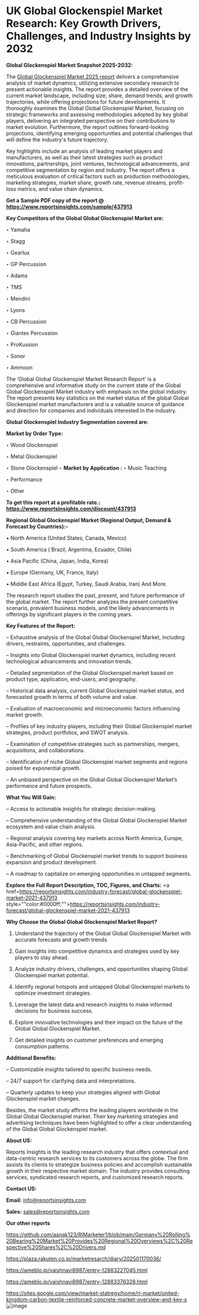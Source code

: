 # UK Global Glockenspiel Market Research: Key Growth Drivers, Challenges, and Industry Insights by 2032

<strong>Global Glockenspiel Market Snapshot 2025-2032:</strong>

The <a href=https://www.reportsinsights.com/sample/437913>Global Glockenspiel Market 2025 report</a> delivers a comprehensive analysis of market dynamics, utilizing extensive secondary research to present actionable insights. The report provides a detailed overview of the current market landscape, including size, share, demand trends, and growth trajectories, while offering projections for future developments. It thoroughly examines the Global Global Glockenspiel Market, focusing on strategic frameworks and assessing methodologies adopted by key global players, delivering an integrated perspective on their contributions to market evolution. Furthermore, the report outlines forward-looking projections, identifying emerging opportunities and potential challenges that will define the industry's future trajectory.

Key highlights include an analysis of leading market players and manufacturers, as well as their latest strategies such as product innovations, partnerships, joint ventures, technological advancements, and competitive segmentation by region and industry. The report offers a meticulous evaluation of critical factors such as production methodologies, marketing strategies, market share, growth rate, revenue streams, profit-loss metrics, and value chain dynamics.

<strong>Get a Sample PDF copy of the report @ <a href=https://www.reportsinsights.com/sample/437913 style=color:#0000ff;>https://www.reportsinsights.com/sample/437913</a></strong>

<strong>Key Competitors of the Global Global Glockenspiel Market are:</strong>

‣ Yamaha

‣ Stagg

‣ Gearlux

‣ GP Percussion

‣ Adams

‣ TMS

‣ Mendini

‣ Lyons

‣ CB Percussion

‣ Giantex Percussion

‣ ProKussion

‣ Sonor

‣ Ammoon

The ‘Global Global Glockenspiel Market Research Report’ is a comprehensive and informative study on the current state of the Global Global Glockenspiel Market industry with emphasis on the global industry. The report presents key statistics on the market status of the global Global Glockenspiel market manufacturers and is a valuable source of guidance and direction for companies and individuals interested in the industry.

<strong>Global Glockenspiel Industry Segmentation covered are:</strong>

<strong>Market by Order Type: </strong>

‣ Wood Glockenspiel

‣ Metal Glockenspiel

‣ Stone Glockenspiel
‣ 
<strong>Market by Application :</strong>
‣ Music Teaching

‣ Performance

‣ Other

<strong>To get this report at a profitable rate.: <a href=https://www.reportsinsights.com/discount/437913 style=color:#0000ff;>https://www.reportsinsights.com/discount/437913</a></strong>

<strong>Regional Global Glockenspiel Market (Regional Output, Demand &amp; Forecast by Countries):-</strong>

• North America (United States, Canada, Mexico)

• South America ( Brazil, Argentina, Ecuador, Chile)

• Asia Pacific (China, Japan, India, Korea)

• Europe (Germany, UK, France, Italy)

• Middle East Africa (Egypt, Turkey, Saudi Arabia, Iran) And More.

The research report studies the past, present, and future performance of the global market. The report further analyzes the present competitive scenario, prevalent business models, and the likely advancements in offerings by significant players in the coming years.

<strong>Key Features of the Report:</strong>

– Exhaustive analysis of the Global Global Glockenspiel Market, including drivers, restraints, opportunities, and challenges.

– Insights into Global Glockenspiel market dynamics, including recent technological advancements and innovation trends.

– Detailed segmentation of the Global Glockenspiel market based on product type, application, end-users, and geography.

– Historical data analysis, current Global Glockenspiel market status, and forecasted growth in terms of both volume and value.

– Evaluation of macroeconomic and microeconomic factors influencing market growth.

– Profiles of key industry players, including their Global Glockenspiel market strategies, product portfolios, and SWOT analysis.

– Examination of competitive strategies such as partnerships, mergers, acquisitions, and collaborations.

– Identification of niche Global Glockenspiel market segments and regions poised for exponential growth.

– An unbiased perspective on the Global Global Glockenspiel Market’s performance and future prospects.

<strong>What You Will Gain:</strong>

– Access to actionable insights for strategic decision-making.

– Comprehensive understanding of the Global Global Glockenspiel Market ecosystem and value chain analysis.

– Regional analysis covering key markets across North America, Europe, Asia-Pacific, and other regions.

– Benchmarking of Global Glockenspiel market trends to support business expansion and product development.

– A roadmap to capitalize on emerging opportunities in untapped segments.

<strong>Explore the Full Report Description, TOC, Figures, and Charts:</strong>
<a href=https://reportsinsights.com/industry-forecast/global-glockenspiel-market-2021-437913 style=""color:#0000ff;"">https://reportsinsights.com/industry-forecast/global-glockenspiel-market-2021-437913</a>

<strong>Why Choose the Global Global Glockenspiel Market Report?</strong>

1. Understand the trajectory of the Global Global Glockenspiel Market with accurate forecasts and growth trends.

2. Gain insights into competitive dynamics and strategies used by key players to stay ahead.

3. Analyze industry drivers, challenges, and opportunities shaping Global Glockenspiel market potential.

4. Identify regional hotspots and untapped Global Glockenspiel markets to optimize investment strategies.

5. Leverage the latest data and research insights to make informed decisions for business success.

6. Explore innovative technologies and their impact on the future of the Global Global Glockenspiel Market.

7. Get detailed insights on customer preferences and emerging consumption patterns.

<strong>Additional Benefits:</strong>

– Customizable insights tailored to specific business needs.

– 24/7 support for clarifying data and interpretations.

– Quarterly updates to keep your strategies aligned with Global Glockenspiel market changes.

Besides, the market study affirms the leading players worldwide in the Global Global Glockenspiel market. Their key marketing strategies and advertising techniques have been highlighted to offer a clear understanding of the Global Global Glockenspiel market.

<strong><strong>About US</strong>:</strong>

Reports Insights is the leading research industry that offers contextual and data-centric research services to its customers across the globe. The firm assists its clients to strategize business policies and accomplish sustainable growth in their respective market domain. The industry provides consulting services, syndicated research reports, and customized research reports.

<strong>Contact US:</strong>

<p class=><b>Email:</b> <a href=mailto:info@reportsinsights.com>info@reportsinsights.com</a></p>
<p class=><b>Sales:</b> <a href=mailto:sales@reportsinsights.com>sales@reportsinsights.com</a></p>

<strong>Our other reports</strong>

<a href=https://github.com/aanak123/RIMarketer1/blob/main/Germany%20Rolling%20Bearing%20Market%20Provides%20Regional%20Overviews%2C%20Respective%20Shares%2C%20Drivers.md>https://github.com/aanak123/RIMarketer1/blob/main/Germany%20Rolling%20Bearing%20Market%20Provides%20Regional%20Overviews%2C%20Respective%20Shares%2C%20Drivers.md</a>

<a href=https://plaza.rakuten.co.jp/marketresarch/diary/202501170036/>https://plaza.rakuten.co.jp/marketresarch/diary/202501170036/</a>

<a href=https://ameblo.jp/vaishnavi8987/entry-12883227045.html>https://ameblo.jp/vaishnavi8987/entry-12883227045.html</a>

<a href=https://ameblo.jp/vaishnavi8987/entry-12883376328.html>https://ameblo.jp/vaishnavi8987/entry-12883376328.html</a>

<a href=https://sites.google.com/view/market-statregy/home/ri-market/united-kingdom-carbon-textile-reinforced-concrete-market-overview-and-key-s>https://sites.google.com/view/market-statregy/home/ri-market/united-kingdom-carbon-textile-reinforced-concrete-market-overview-and-key-s</a>
![image](https://github.com/user-attachments/assets/ddd697c8-a32e-4202-a30f-39ab2d2535f1)
